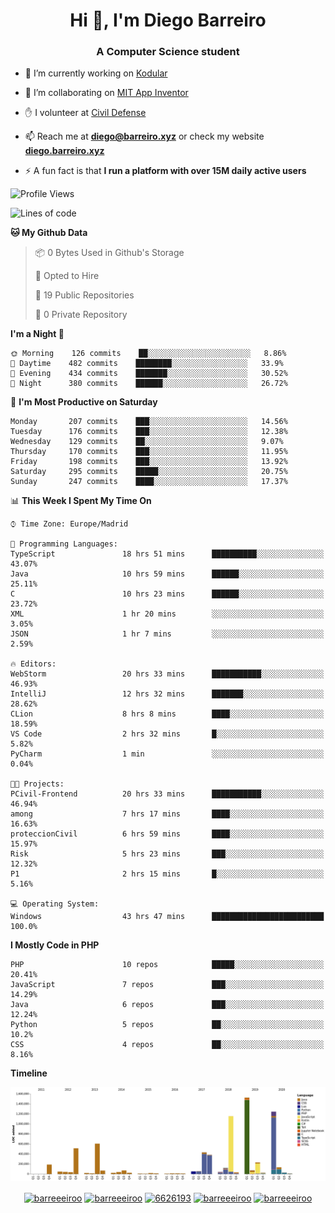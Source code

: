 <h1 align="center">Hi 👋, I'm Diego Barreiro</h1>
<h3 align="center">A Computer Science student</h3>

- 🔭 I’m currently working on [Kodular](https://www.kodular.io)

- 👯 I’m collaborating on [MIT App Inventor](https://github.com/mit-cml/appinventor-sources)

- ✋ I volunteer at [Civil Defense](https://proteccioncivil.sdc.gal)

- 📫 Reach me at **diego@barreiro.xyz** or check my website **[diego.barreiro.xyz](https://diego.barreiro.xyz)**

- ⚡ A fun fact is that **I run a platform with over 15M daily active users**

<!--START_SECTION:waka-->
![Profile Views](http://img.shields.io/badge/Profile%20Views-20-blue)

![Lines of code](https://img.shields.io/badge/From%20Hello%20World%20I%27ve%20Written-18.7%20million%20lines%20of%20code-blue)

**🐱 My Github Data** 

> 📦 0 Bytes Used in Github's Storage 
 > 
> 💼 Opted to Hire
 > 
> 📜 19 Public Repositories
 > 
> 🔑 0 Private Repository 
 > 
**I'm a Night 🦉** 

```text
🌞 Morning    126 commits    ██░░░░░░░░░░░░░░░░░░░░░░░   8.86% 
🌆 Daytime    482 commits    ████████░░░░░░░░░░░░░░░░░   33.9% 
🌃 Evening    434 commits    ███████░░░░░░░░░░░░░░░░░░   30.52% 
🌙 Night      380 commits    ██████░░░░░░░░░░░░░░░░░░░   26.72%

```
📅 **I'm Most Productive on Saturday** 

```text
Monday       207 commits    ███░░░░░░░░░░░░░░░░░░░░░░   14.56% 
Tuesday      176 commits    ███░░░░░░░░░░░░░░░░░░░░░░   12.38% 
Wednesday    129 commits    ██░░░░░░░░░░░░░░░░░░░░░░░   9.07% 
Thursday     170 commits    ███░░░░░░░░░░░░░░░░░░░░░░   11.95% 
Friday       198 commits    ███░░░░░░░░░░░░░░░░░░░░░░   13.92% 
Saturday     295 commits    █████░░░░░░░░░░░░░░░░░░░░   20.75% 
Sunday       247 commits    ████░░░░░░░░░░░░░░░░░░░░░   17.37%

```


📊 **This Week I Spent My Time On** 

```text
⌚︎ Time Zone: Europe/Madrid

💬 Programming Languages: 
TypeScript               18 hrs 51 mins      ██████████░░░░░░░░░░░░░░░   43.07% 
Java                     10 hrs 59 mins      ██████░░░░░░░░░░░░░░░░░░░   25.11% 
C                        10 hrs 23 mins      ██████░░░░░░░░░░░░░░░░░░░   23.72% 
XML                      1 hr 20 mins        ░░░░░░░░░░░░░░░░░░░░░░░░░   3.05% 
JSON                     1 hr 7 mins         ░░░░░░░░░░░░░░░░░░░░░░░░░   2.59%

🔥 Editors: 
WebStorm                 20 hrs 33 mins      ███████████░░░░░░░░░░░░░░   46.93% 
IntelliJ                 12 hrs 32 mins      ███████░░░░░░░░░░░░░░░░░░   28.62% 
CLion                    8 hrs 8 mins        ████░░░░░░░░░░░░░░░░░░░░░   18.59% 
VS Code                  2 hrs 32 mins       █░░░░░░░░░░░░░░░░░░░░░░░░   5.82% 
PyCharm                  1 min               ░░░░░░░░░░░░░░░░░░░░░░░░░   0.04%

🐱‍💻 Projects: 
PCivil-Frontend          20 hrs 33 mins      ███████████░░░░░░░░░░░░░░   46.94% 
among                    7 hrs 17 mins       ████░░░░░░░░░░░░░░░░░░░░░   16.63% 
proteccionCivil          6 hrs 59 mins       ████░░░░░░░░░░░░░░░░░░░░░   15.97% 
Risk                     5 hrs 23 mins       ███░░░░░░░░░░░░░░░░░░░░░░   12.32% 
P1                       2 hrs 15 mins       █░░░░░░░░░░░░░░░░░░░░░░░░   5.16%

💻 Operating System: 
Windows                  43 hrs 47 mins      █████████████████████████   100.0%

```

**I Mostly Code in PHP** 

```text
PHP                      10 repos            █████░░░░░░░░░░░░░░░░░░░░   20.41% 
JavaScript               7 repos             ███░░░░░░░░░░░░░░░░░░░░░░   14.29% 
Java                     6 repos             ███░░░░░░░░░░░░░░░░░░░░░░   12.24% 
Python                   5 repos             ██░░░░░░░░░░░░░░░░░░░░░░░   10.2% 
CSS                      4 repos             ██░░░░░░░░░░░░░░░░░░░░░░░   8.16%

```


**Timeline**

![Chart not found](https://github.com/barreeeiroo/barreeeiroo/blob/master/charts/bar_graph.png) 


<!--END_SECTION:waka-->

<p align="center">
<a href="https://twitter.com/barreeeiroo" target="blank"><img align="center" src="https://cdn.jsdelivr.net/npm/simple-icons@3.0.1/icons/twitter.svg" alt="barreeeiroo" height="20" width="20" /></a>
<a href="https://linkedin.com/in/barreeeiroo" target="blank"><img align="center" src="https://cdn.jsdelivr.net/npm/simple-icons@3.0.1/icons/linkedin.svg" alt="barreeeiroo" height="20" width="20" /></a>
<a href="https://stackoverflow.com/users/6626193" target="blank"><img align="center" src="https://cdn.jsdelivr.net/npm/simple-icons@3.0.1/icons/stackoverflow.svg" alt="6626193" height="20" width="20" /></a>
<a href="https://fb.com/barreeeiroo" target="blank"><img align="center" src="https://cdn.jsdelivr.net/npm/simple-icons@3.0.1/icons/facebook.svg" alt="barreeeiroo" height="20" width="20" /></a>
<a href="https://instagram.com/barreeeiroo" target="blank"><img align="center" src="https://cdn.jsdelivr.net/npm/simple-icons@3.0.1/icons/instagram.svg" alt="barreeeiroo" height="20" width="20" /></a>
</p>
